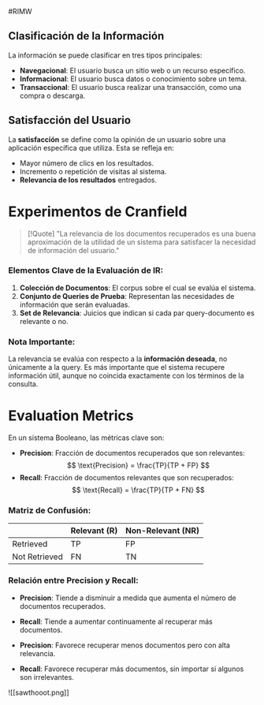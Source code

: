 #RIMW 

## Clasificación de la Información

La información se puede clasificar en tres tipos principales:

- **Navegacional**: El usuario busca un sitio web o un recurso específico.
- **Informacional**: El usuario busca datos o conocimiento sobre un tema.
- **Transaccional**: El usuario busca realizar una transacción, como una compra o descarga.

## Satisfacción del Usuario

La **satisfacción** se define como la opinión de un usuario sobre una aplicación específica que utiliza. Esta se refleja en:

- Mayor número de clics en los resultados.
- Incremento o repetición de visitas al sistema.
- **Relevancia de los resultados** entregados.

# Experimentos de Cranfield

>[!Quote] "La relevancia de los documentos recuperados es una buena aproximación de la utilidad de un sistema para satisfacer la necesidad de información del usuario."

### Elementos Clave de la Evaluación de IR:

1. **Colección de Documentos**: El corpus sobre el cual se evalúa el sistema.
2. **Conjunto de Queries de Prueba**: Representan las necesidades de información que serán evaluadas.
3. **Set de Relevancia**: Juicios que indican si cada par query-documento es relevante o no.

### Nota Importante:
La relevancia se evalúa con respecto a la **información deseada**, no únicamente a la query. Es más importante que el sistema recupere información útil, aunque no coincida exactamente con los términos de la consulta.

# Evaluation Metrics

En un sistema Booleano, las métricas clave son:

- **Precision**: Fracción de documentos recuperados que son relevantes:
  $$
  \text{Precision} = \frac{TP}{TP + FP}
  $$
- **Recall**: Fracción de documentos relevantes que son recuperados:
  $$
  \text{Recall} = \frac{TP}{TP + FN}
  $$

### Matriz de Confusión:

|               | Relevant (R) | Non-Relevant (NR) |
| ------------- | ------------ | ----------------- |
| Retrieved     | TP           | FP                |
| Not Retrieved | FN           | TN                |

### Relación entre Precision y Recall:
- **Precision**: Tiende a disminuir a medida que aumenta el número de documentos recuperados.
- **Recall**: Tiende a aumentar continuamente al recuperar más documentos.

- **Precision**: Favorece recuperar menos documentos pero con alta relevancia.
- **Recall**: Favorece recuperar más documentos, sin importar si algunos son irrelevantes.

![[sawthooot.png]]

